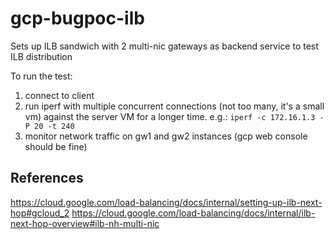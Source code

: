 # gcp-bugpoc-ilb

Sets up ILB sandwich with 2 multi-nic gateways as backend service to test ILB distribution

To run the test:
1. connect to client
2. run iperf with multiple concurrent connections (not too many, it's a small vm) against the server VM for a longer time. e.g.:
`iperf -c 172.16.1.3 -P 20 -t 240`
3. monitor network traffic on gw1 and gw2 instances (gcp web console should be fine)

## References
https://cloud.google.com/load-balancing/docs/internal/setting-up-ilb-next-hop#gcloud_2
https://cloud.google.com/load-balancing/docs/internal/ilb-next-hop-overview#ilb-nh-multi-nic
